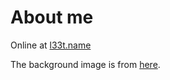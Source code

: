 About me
===============

Online at [l33t.name](http://l33t.name)


The background image is from [here](https://www.flickr.com/photos/nasacommons/15473869590/).

